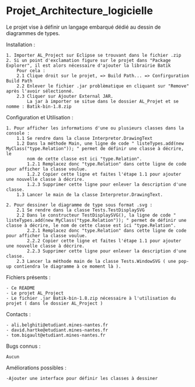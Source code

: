 # Projet_Architecture_logicielle

Le projet vise à définir un langage embarqué dédié au dessin de diagrammes de types.

Installation :

    1. Importer AL_Project sur Eclipse se trouvant dans le fichier .zip 
    2. Si un point d'exclamation figure sur le projet dans "Package Explorer", il est alors nécessaire d'ajouter la librairie Batik
        Pour cela :
        2.1 Clique droit sur le projet, => Build Path... => Confirguration Build Path
        2.2 Enlever le fichier .jar problèmatique en cliquant sur "Remove" après l'avoir sélectionné.
        2.3 Cliquer sur Ajouter External JAR.
            La jar à importer se situe dans le dossier AL_Projet et se nomme : Batik-bin-1.8.zip
        

Configuration et Utilisation :

    1. Pour afficher les informations d'une ou plusieurs classes dans la console :
        1.1 Se rendre dans la classe Interpretor.DrawingText
        1.2 Dans la méthode Main, une ligne de code " listeTypes.add(new MyClass("type.Relation")); " permet de définir une classe à décrire, le
            nom de cette classe est ici "type.Relation".
            1.2.1 Remplacez donc "type.Relation" dans cette ligne de code pour afficher la classe voulue.
            1.2.2 Copier cette ligne et faites l'étape 1.1 pour ajouter une nouvelle classe à décrire.
            1.2.3 Supprimer cette ligne pour enlever la description d'une classe.
        1.3 Lancer le main de la classe Interpretor.DrawingText.
    
    2. Pour dessiner le diagramme de type sous format .svg :
        2.1 Se rendre dans la classe Tests.TestDisplaySVG
        2.2 Dans le constructeur TestDisplaySVG(), la ligne de code " listeTypes.add(new MyClass("type.Relation")); " permet de définir une classe à décrire, le nom de cette classe est ici "type.Relation".
            2.2.1 Remplacez donc "type.Relation" dans cette ligne de code pour afficher la classe voulue.
            2.2.2 Copier cette ligne et faites l'étape 1.1 pour ajouter une nouvelle classe à décrire.
            2.2.3 Supprimer cette ligne pour enlever la description d'une classe.
        2.3 Lancer la méthode main de la classe Tests.WindowSVG ( une pop-up contiendra le diagramme à ce moment là ).
    
Fichiers présents :

    - Ce README
    - Le projet AL_Project
    - Le fichier .jar Batik-bin-1.8.zip nécessaire à l'utilisation du projet ( dans le dossier AL_Project )
    
Contacts :

    - ali.belghiti@etudiant.mines-nantes.fr
    - david.hartke@etudiant.mines-nantes.fr
    - tom.bigault@etudiant.mines-nantes.fr
        
Bugs connus :
    
    Aucun

Améliorations possibles :
    
    -Ajouter une interface pour définir les classes à dessiner
